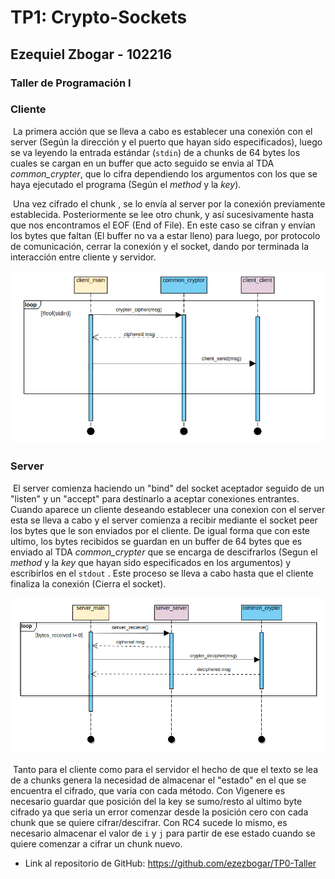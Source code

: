 # TP1: Crypto-Sockets

## Ezequiel Zbogar - 102216

### Taller de Programación I



### Cliente

​	La primera acción que se lleva a cabo es establecer una conexión con el server (Según la dirección y el puerto que hayan sido especificados), luego se va leyendo la entrada estándar (`stdin`) de a chunks de 64 bytes los cuales se cargan en un buffer que acto seguido se envia al TDA *common_crypter*, que lo cifra dependiendo los argumentos con los que se haya ejecutado el programa (Según el *method* y la *key*). 

​	Una vez cifrado el chunk , se lo envía al server por la conexión previamente establecida. Posteriormente se lee otro chunk, y así sucesivamente hasta que nos encontramos el EOF (End of File). En este caso se cifran y envían los bytes que faltan (El buffer no va a estar lleno) para luego, por protocolo de comunicación, cerrar la conexión y el socket, dando por terminada la interacción entre cliente y servidor.

![Client Sequence Diagram](https://github.com/ezezbogar/TP1-Taller/blob/main/Images/client_sequence_diagram.png)

### Server

​	El server comienza haciendo un "bind" del socket aceptador seguido de un "listen" y un "accept" para destinarlo a aceptar conexiones entrantes. Cuando aparece un cliente deseando establecer una conexion con el server esta se lleva a cabo y el server comienza a recibir mediante el socket peer los bytes que le son enviados por el cliente. De igual forma que con este ultimo, los bytes recibidos se guardan en un buffer de 64 bytes que es enviado al TDA *common_crypter* que se encarga de descifrarlos (Segun el *method* y la *key* que hayan sido especificados en los argumentos) y escribirlos en el `stdout` .  Este proceso se lleva a cabo hasta que el cliente finaliza la conexión (Cierra el socket).

![Server Sequence Diagram](https://github.com/ezezbogar/TP1-Taller/blob/main/Images/server_sequence_diagram.png)

​	Tanto para el cliente como para el servidor el hecho de que el texto se lea de a chunks genera la necesidad de almacenar el "estado" en el que se encuentra el cifrado, que varia con cada método. Con Vigenere es necesario guardar que posición del la key se sumo/resto al ultimo byte cifrado ya que seria un error comenzar desde la posición cero con cada chunk que se quiere cifrar/descifrar. Con RC4 sucede lo mismo, es necesario almacenar el valor de `i` y `j` para partir de ese estado cuando se quiere comenzar a cifrar un chunk nuevo. 

- Link al repositorio de GitHub: https://github.com/ezezbogar/TP0-Taller